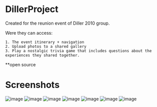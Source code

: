 # DillerProject

Created for the reunion event of Diller 2010 group.

Were they can access:

	1. The event itinerary + navigation
	2. Upload photos to a shared gallery
	3. Play a nostalgic trivia game that includes questions about the experiences they shared together.

**open source

# Screenshots
![image](https://user-images.githubusercontent.com/65450572/91828864-5b7e6800-ec49-11ea-8088-4e2e6ece738a.png)
![image](https://user-images.githubusercontent.com/65450572/91829972-cb412280-ec4a-11ea-98ae-2e531c2c67be.png)
![image](https://user-images.githubusercontent.com/65450572/91829531-43f3af00-ec4a-11ea-8415-f430c9d392fe.png)
![image](https://user-images.githubusercontent.com/65450572/91829616-5cfc6000-ec4a-11ea-94ab-7cbeef930294.png)
![image](https://user-images.githubusercontent.com/65450572/91829691-76051100-ec4a-11ea-85a1-52e03d8af6f4.png)
![image](https://user-images.githubusercontent.com/65450572/91829821-9c2ab100-ec4a-11ea-920c-76e24f2ddd10.png)
![image](https://user-images.githubusercontent.com/65450572/91830565-9c777c00-ec4b-11ea-905b-ccd8ef7e1182.png)
